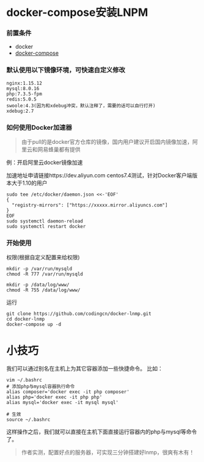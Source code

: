 # docker-compose安装LNPM
### 前置条件
* docker
* [docker-compose](https://github.com/docker/compose/releases)

### 默认使用以下镜像环境，可快速自定义修改
```
nginx:1.15.12
mysql:8.0.16
php:7.3.5-fpm
redis:5.0.5
swoole:4.3(因为和xdebug冲突，默认注释了，需要的话可以自行打开)
xdebug:2.7
```
### 如何使用Docker加速器
>由于pull的是docker官方仓库的镜像，国内用户建议开启国内镜像加速，阿里云和网易蜂巢都有提供

例：开启阿里云docker镜像加速

加速地址申请链接https://dev.aliyun.com
centos7.4测试，针对Docker客户端版本大于1.10的用户
```
sudo tee /etc/docker/daemon.json <<-'EOF'
{
  "registry-mirrors": ["https://xxxxx.mirror.aliyuncs.com"]
}
EOF
sudo systemctl daemon-reload
sudo systemctl restart docker
```



### 开始使用

权限(根据自定义配置来给权限)
```
mkdir -p /var/run/mysqld
chmod -R 777 /var/run/mysqld

mkdir -p /data/log/www/
chmod -R 755 /data/log/www/
```
运行
```
git clone https://github.com/codingcn/docker-lnmp.git
cd docker-lnmp
docker-compose up -d
```

# 小技巧
我们可以通过别名在主机上为其它容器添加一些快捷命令。
比如：
```
vim ~/.bashrc
# 添加php与mysql容器执行命令
alias composer='docker exec -it php composer'
alias php='docker exec -it php php'
alias mysql='docker exec -it mysql mysql'

# 生效
source ~/.bashrc
```

这样操作之后，我们就可以直接在主机下面直接运行容器内的php与mysql等命令了。

>作者实测，配置好点的服务器，可实现三分钟搭建好lnmp，很爽有木有！